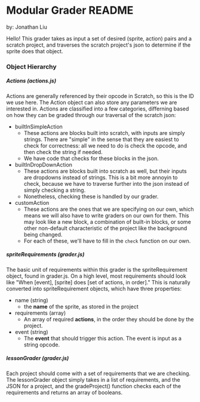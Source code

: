 # Modular Grader README
by: Jonathan Liu

Hello! This grader takes as input a set of desired (sprite, action) pairs and a scratch project,
and traverses the scratch project's json to determine if the sprite does that object. 

### Object Hierarchy
##### Actions (actions.js)
Actions are generally referenced by their opcode in Scratch, so this is the ID we use here. The Action object can also
store any parameters we are interested in. Actions are classified into a few categories, differning based on how they 
can be graded through our traversal of the scratch json:
- builtInSimpleAction
  - These actions are blocks built into scratch, with inputs are simply strings. There are "simple" in the sense that
  they are easiest to check for correctness: all we need to do is check the opcode, and then check the string if needed.
  - We have code that checks for these blocks in the json. 
- builtInDropDownAction
  - These actions are blocks built into scratch as well, but their inputs are dropdowns instead of strings. This is a
  bit more annoyin to check, because we have to traverse further into the json instead of simply checking a string. 
  - Nonetheless, checking these is handled by our grader.
- customAction
  - These actions are the ones that we are specifying on our own, which means we will also have to write graders on our
  own for them. This may look like a new block, a combination of built-in blocks, or some other non-default
  characteristic of the project like the background being changed.
  - For each of these, we'll have to fill in the `check` function on our own.

##### spriteRequirements (grader.js)
The basic unit of requirements within this grader is the spriteRequirement object, found in grader.js. On a high level, 
most requirements should look like "When [event], [sprite] does [set of actions, in order]." This is naturally converted
into spriteRequirement objects, which have three properties:
- name (string)
  - the **name** of the sprite, as stored in the project
- requirements (array)
  - An array of required **actions**, in the order they should be done by the project.
- event (string)
  - The **event** that should trigger this action. The event is input as a string opcode.

##### lessonGrader (grader.js)
Each project should come with a set of requirements that we are checking. The lessonGrader object simply takes in a list
of requirements, and the JSON for a project, and the gradeProject() function checks each of the requirements and returns
an array of booleans. 